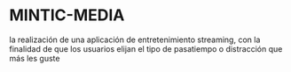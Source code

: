 # MINTIC-MEDIA
la realización de una aplicación de entretenimiento streaming, con la finalidad de que los usuarios elijan el tipo de pasatiempo o distracción que más les guste
